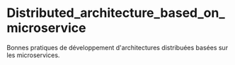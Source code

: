 # Distributed_architecture_based_on_microservice
Bonnes pratiques de développement d'architectures distribuées basées sur les microservices.
